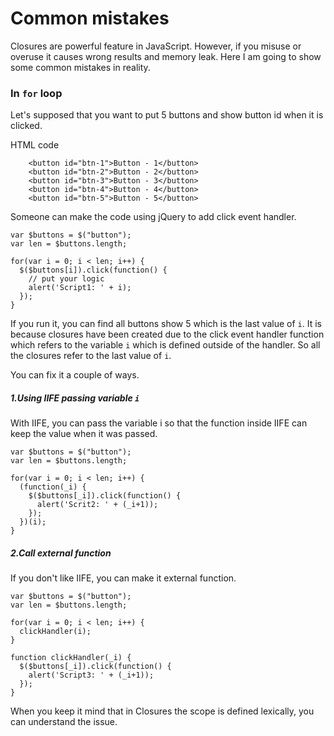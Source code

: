 # Common mistakes

Closures are powerful feature in JavaScript. However, if you misuse or overuse it causes wrong results and memory leak. Here I am going to show some common mistakes in reality.

### In `for` loop

Let's supposed that you want to put 5 buttons and show button id when it is clicked.

HTML code
```
    <button id="btn-1">Button - 1</button>
    <button id="btn-2">Button - 2</button>
    <button id="btn-3">Button - 3</button>
    <button id="btn-4">Button - 4</button>
    <button id="btn-5">Button - 5</button>
```

Someone can make the code using jQuery to add click event handler.

```
var $buttons = $("button");
var len = $buttons.length;

for(var i = 0; i < len; i++) {
  $($buttons[i]).click(function() {
    // put your logic
    alert('Script1: ' + i);
  });
}
```

If you run it, you can find all buttons show 5 which is the last value of `i`. It is because closures have been created due to the click event handler function which refers to the variable `i` which is defined outside of the handler. So all the closures refer to the last value of `i`.

You can fix it a couple of ways.

##### 1.Using IIFE passing variable `i`

With IIFE, you can pass the variable i so that the function inside IIFE can keep the value when it was passed.

```
var $buttons = $("button");
var len = $buttons.length;

for(var i = 0; i < len; i++) {
  (function(_i) {
    $($buttons[_i]).click(function() {
      alert('Scrit2: ' + (_i+1));
    });
  })(i);
}
```

##### 2.Call external function

If you don't like IIFE, you can make it external function.

```
var $buttons = $("button");
var len = $buttons.length;

for(var i = 0; i < len; i++) {
  clickHandler(i);
}

function clickHandler(_i) {
  $($buttons[_i]).click(function() {
    alert('Script3: ' + (_i+1));
  });
}
```

When you keep it mind that in Closures the scope is defined lexically, you can understand the issue. 